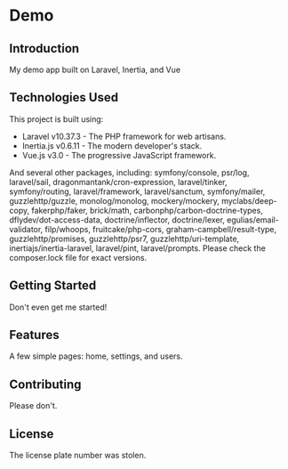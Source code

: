 # Demo

## Introduction

My demo app built on Laravel, Inertia, and Vue

## Technologies Used

This project is built using:

- Laravel v10.37.3 - The PHP framework for web artisans.
- Inertia.js v0.6.11 - The modern developer's stack.
- Vue.js v3.0 - The progressive JavaScript framework.

And several other packages, including: symfony/console, psr/log, laravel/sail, dragonmantank/cron-expression, laravel/tinker, symfony/routing, laravel/framework, laravel/sanctum, symfony/mailer, guzzlehttp/guzzle, monolog/monolog, mockery/mockery, myclabs/deep-copy, fakerphp/faker, brick/math, carbonphp/carbon-doctrine-types, dflydev/dot-access-data, doctrine/inflector, doctrine/lexer, egulias/email-validator, filp/whoops, fruitcake/php-cors, graham-campbell/result-type, guzzlehttp/promises, guzzlehttp/psr7, guzzlehttp/uri-template, inertiajs/inertia-laravel, laravel/pint, laravel/prompts. Please check the composer.lock file for exact versions.

## Getting Started

Don't even get me started!


## Features

A few simple pages: home, settings, and users.

## Contributing

Please don't.

## License

The license plate number was stolen.
